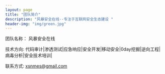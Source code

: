 ```yaml
---
layout: page
title: "团队简介"
description: "风暴安全在线--专注于互联网安全生态建设 " 
header-img: "img/green.jpg"
---
```


团队名称：
风暴安全在线

技术方向:
代码审计|渗透测试|应急响应|安全开发|移动安全|0day挖掘|逆向工程|病毒分析|安全技术培训|

联系方式:
xsnmes@gmail.com





